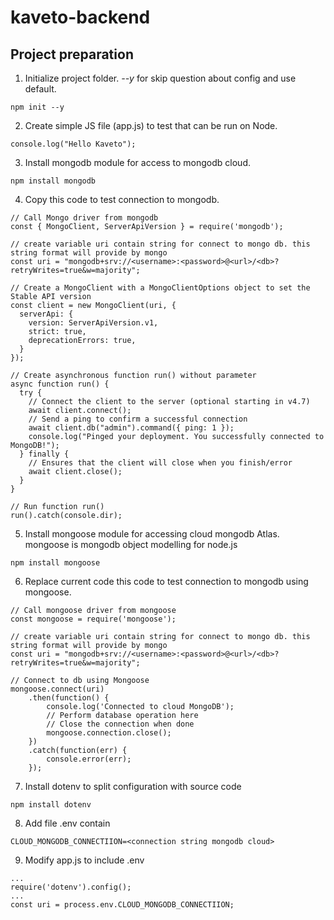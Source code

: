 # kaveto-backend
## Project preparation
1. Initialize project folder. *--y* for skip question about config and use default.
```
npm init --y
```
 2. Create simple JS file (app.js) to test that can be run on Node.
```
console.log("Hello Kaveto");
```
3. Install mongodb module for access to mongodb cloud.
```
npm install mongodb
```
4. Copy this code to test connection to mongodb.
```
// Call Mongo driver from mongodb
const { MongoClient, ServerApiVersion } = require('mongodb');

// create variable uri contain string for connect to mongo db. this string format will provide by mongo
const uri = "mongodb+srv://<username>:<password>@<url>/<db>?retryWrites=true&w=majority";

// Create a MongoClient with a MongoClientOptions object to set the Stable API version
const client = new MongoClient(uri, {
  serverApi: {
    version: ServerApiVersion.v1,
    strict: true,
    deprecationErrors: true,
  }
});

// Create asynchronous function run() without parameter
async function run() {
  try {
    // Connect the client to the server	(optional starting in v4.7)
    await client.connect();
    // Send a ping to confirm a successful connection
    await client.db("admin").command({ ping: 1 });
    console.log("Pinged your deployment. You successfully connected to MongoDB!");
  } finally {
    // Ensures that the client will close when you finish/error
    await client.close();
  }
}

// Run function run()
run().catch(console.dir);
```
5. Install mongoose module for accessing cloud mongodb Atlas. mongoose is mongodb object modelling for node.js
```
npm install mongoose
```
6. Replace current code this code to test connection to mongodb using mongoose.
```
// Call mongoose driver from mongoose
const mongoose = require('mongoose');

// create variable uri contain string for connect to mongo db. this string format will provide by mongo
const uri = "mongodb+srv://<username>:<password>@<url>/<db>?retryWrites=true&w=majority";

// Connect to db using Mongoose
mongoose.connect(uri)
    .then(function() {
        console.log('Connected to cloud MongoDB');
        // Perform database operation here
        // Close the connection when done
        mongoose.connection.close();
    })
    .catch(function(err) {
        console.error(err);
    });
```
7. Install dotenv to split configuration with source code
```
npm install dotenv
```
8. Add file .env contain
```
CLOUD_MONGODB_CONNECTIION=<connection string mongodb cloud>
```
9. Modify app.js to include .env
```
...
require('dotenv').config();
...
const uri = process.env.CLOUD_MONGODB_CONNECTIION;
```
